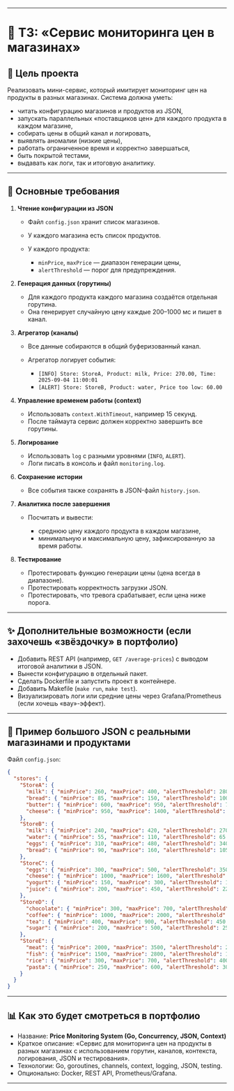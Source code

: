 
---

# 📌 ТЗ: «Сервис мониторинга цен в магазинах»

## 🎯 Цель проекта

Реализовать мини-сервис, который имитирует мониторинг цен на продукты в разных магазинах.
Система должна уметь:

* читать конфигурацию магазинов и продуктов из JSON,
* запускать параллельных «поставщиков цен» для каждого продукта в каждом магазине,
* собирать цены в общий канал и логировать,
* выявлять аномалии (низкие цены),
* работать ограниченное время и корректно завершаться,
* быть покрытой тестами,
* выдавать как логи, так и итоговую аналитику.

---

## 🔨 Основные требования

1. **Чтение конфигурации из JSON**

   * Файл `config.json` хранит список магазинов.
   * У каждого магазина есть список продуктов.
   * У каждого продукта:

     * `minPrice`, `maxPrice` — диапазон генерации цены,
     * `alertThreshold` — порог для предупреждения.

2. **Генерация данных (горутины)**

   * Для каждого продукта каждого магазина создаётся отдельная горутина.
   * Она генерирует случайную цену каждые 200–1000 мс и пишет в канал.

3. **Агрегатор (каналы)**

   * Все данные собираются в общий буферизованный канал.
   * Агрегатор логирует события:

     * `[INFO] Store: StoreA, Product: milk, Price: 270.00, Time: 2025-09-04 11:00:01`
     * `[ALERT] Store: StoreB, Product: water, Price too low: 60.00`

4. **Управление временем работы (context)**

   * Использовать `context.WithTimeout`, например 15 секунд.
   * После таймаута сервис должен корректно завершить все горутины.

5. **Логирование**

   * Использовать `log` с разными уровнями (`INFO`, `ALERT`).
   * Логи писать в консоль и файл `monitoring.log`.

6. **Сохранение истории**

   * Все события также сохранять в JSON-файл `history.json`.

7. **Аналитика после завершения**

   * Посчитать и вывести:

     * среднюю цену каждого продукта в каждом магазине,
     * минимальную и максимальную цену, зафиксированную за время работы.

8. **Тестирование**

   * Протестировать функцию генерации цены (цена всегда в диапазоне).
   * Протестировать корректность загрузки JSON.
   * Протестировать, что тревога срабатывает, если цена ниже порога.

---

## ✨ Дополнительные возможности (если захочешь «звёздочку» в портфолио)

* Добавить REST API (например, `GET /average-prices`) с выводом итоговой аналитики в JSON.
* Вынести конфигурацию в отдельный пакет.
* Сделать Dockerfile и запустить проект в контейнере.
* Добавить Makefile (`make run`, `make test`).
* Визуализировать логи или средние цены через Grafana/Prometheus (если хочешь «вау»-эффект).

---

## 📂 Пример большого JSON с реальными магазинами и продуктами

Файл `config.json`:

```json
{
  "stores": {
    "StoreA": {
      "milk": { "minPrice": 260, "maxPrice": 400, "alertThreshold": 280 },
      "bread": { "minPrice": 85, "maxPrice": 150, "alertThreshold": 100 },
      "butter": { "minPrice": 600, "maxPrice": 950, "alertThreshold": 700 },
      "cheese": { "minPrice": 950, "maxPrice": 1400, "alertThreshold": 1000 }
    },
    "StoreB": {
      "milk": { "minPrice": 240, "maxPrice": 420, "alertThreshold": 270 },
      "water": { "minPrice": 55, "maxPrice": 110, "alertThreshold": 65 },
      "eggs": { "minPrice": 310, "maxPrice": 480, "alertThreshold": 340 },
      "bread": { "minPrice": 90, "maxPrice": 160, "alertThreshold": 105 }
    },
    "StoreC": {
      "eggs": { "minPrice": 300, "maxPrice": 500, "alertThreshold": 350 },
      "cheese": { "minPrice": 1000, "maxPrice": 1600, "alertThreshold": 1100 },
      "yogurt": { "minPrice": 150, "maxPrice": 300, "alertThreshold": 180 },
      "juice": { "minPrice": 200, "maxPrice": 450, "alertThreshold": 220 }
    },
    "StoreD": {
      "chocolate": { "minPrice": 300, "maxPrice": 700, "alertThreshold": 350 },
      "coffee": { "minPrice": 1000, "maxPrice": 2000, "alertThreshold": 1200 },
      "tea": { "minPrice": 400, "maxPrice": 900, "alertThreshold": 450 },
      "sugar": { "minPrice": 200, "maxPrice": 500, "alertThreshold": 250 }
    },
    "StoreE": {
      "meat": { "minPrice": 2000, "maxPrice": 3500, "alertThreshold": 2200 },
      "fish": { "minPrice": 1500, "maxPrice": 2800, "alertThreshold": 1800 },
      "rice": { "minPrice": 300, "maxPrice": 700, "alertThreshold": 400 },
      "pasta": { "minPrice": 250, "maxPrice": 600, "alertThreshold": 300 }
    }
  }
}
```

---

## 📊 Как это будет смотреться в портфолио

* Название: **Price Monitoring System (Go, Concurrency, JSON, Context)**
* Краткое описание: «Сервис для мониторинга цен на продукты в разных магазинах с использованием горутин, каналов, контекста, логирования, JSON и тестирования».
* Технологии: Go, goroutines, channels, context, logging, JSON, testing.
* Опционально: Docker, REST API, Prometheus/Grafana.

---